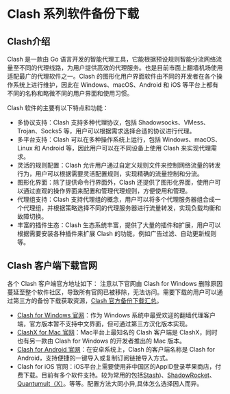 
# Clash 系列软件备份下载

## Clash介绍
Clash 是一款由 Go 语言开发的智能代理工具，它能根据预设规则智能分流网络流量至不同的代理线路，为用户提供高效的代理服务。也是目前市面上翻墙机场使用适配最广的代理软件之一。Clash 的图形化用户界面软件由不同的开发者在各个操作系统上进行维护，因此在 Windows、macOS、Android 和 iOS 等平台上都有不同的名称和略微不同的用户界面和使用习惯。

Clash 软件的主要有以下特点和功能：

- 多协议支持：Clash 支持多种代理协议，包括 Shadowsocks、VMess、Trojan、Socks5 等，用户可以根据需求选择合适的协议进行代理。
- 多平台支持：Clash 可以在多种操作系统上运行，包括 Windows、macOS、Linux 和 Android 等，因此用户可以在不同设备上使用 Clash 来实现代理需求。
- 灵活的规则配置：Clash 允许用户通过自定义规则文件来控制网络流量的转发行为，用户可以根据需要灵活配置规则，实现精确的流量控制和分流。
- 图形化界面：除了提供命令行界面外，Clash 还提供了图形化界面，使用户可以通过直观的操作界面来配置和管理代理规则，方便使用和管理。
- 代理组支持：Clash 支持代理组的概念，用户可以将多个代理服务器组合成一个代理组，并根据策略选择不同的代理服务器进行流量转发，实现负载均衡和故障切换。
- 丰富的插件生态：Clash 生态系统丰富，提供了大量的插件和扩展，用户可以根据需要安装各种插件来扩展 Clash 的功能，例如广告过滤、自动更新规则等。

## Clash 客户端下载官网

各个 Clash 客户端官方地址如下：
注意以下官网由 Clash for Windows 删除原因蔓延至整个软件社区，导致所有官网已被移除，无法访问。需要下载的用户可以通过第三方的备份下载获取资源，[Clash 官方备份下载汇总](https://clashxhub.com/clash-backup-download/)。

- [Clash for Windows 官网](https://github.com/Fndroid/clash_for_windows_pkg/releases)：作为 Windows 系统中最受欢迎的翻墙代理客户端，官方版本暂不支持中文界面，但可通过第三方汉化版本实现。
- [ClashX for Mac 官网](https://github.com/yichengchen/clashX/releases)：Mac平台上最知名的 Clash 客户端是 ClashX，同时也有另一款由 Clash for Windows 的开发者推出的 Mac 版本。
- [Clash for Android 官网](https://github.com/Kr328/ClashForAndroid/releases)：在安卓系统上，Clash 的客户端名称是 Clash for Android，支持便捷的一键导入或复制订阅链接导入方式。
- Clash for iOS 官网：iOS平台上需要使用非中国区的AppID登录苹果商店，付费下载。目前有多个软件支持。较为常用的包括[Stash](https://apps.apple.com/app/stash/id1596063349))、[ShadowRocket](https://apps.apple.com/us/app/shadowrocket/id932747118)、[Quantumult（X）](https://apps.apple.com/us/app/quantumult-x/id1443988620)。等等。配置方法大同小异,具体怎么选择因人而异。

